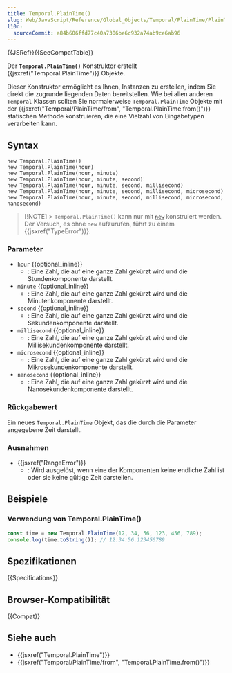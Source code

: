 ```yaml
---
title: Temporal.PlainTime()
slug: Web/JavaScript/Reference/Global_Objects/Temporal/PlainTime/PlainTime
l10n:
  sourceCommit: a84b606ffd77c40a7306be6c932a74ab9ce6ab96
---
```


{{JSRef}}{{SeeCompatTable}}

Der **`Temporal.PlainTime()`** Konstruktor erstellt {{jsxref("Temporal.PlainTime")}} Objekte.

Dieser Konstruktor ermöglicht es Ihnen, Instanzen zu erstellen, indem Sie direkt die zugrunde liegenden Daten bereitstellen. Wie bei allen anderen `Temporal` Klassen sollten Sie normalerweise `Temporal.PlainTime` Objekte mit der {{jsxref("Temporal/PlainTime/from", "Temporal.PlainTime.from()")}} statischen Methode konstruieren, die eine Vielzahl von Eingabetypen verarbeiten kann.

## Syntax

```js-nolint
new Temporal.PlainTime()
new Temporal.PlainTime(hour)
new Temporal.PlainTime(hour, minute)
new Temporal.PlainTime(hour, minute, second)
new Temporal.PlainTime(hour, minute, second, millisecond)
new Temporal.PlainTime(hour, minute, second, millisecond, microsecond)
new Temporal.PlainTime(hour, minute, second, millisecond, microsecond, nanosecond)
```

> [!NOTE] > `Temporal.PlainTime()` kann nur mit [`new`](/de/docs/Web/JavaScript/Reference/Operators/new) konstruiert werden. Der Versuch, es ohne `new` aufzurufen, führt zu einem {{jsxref("TypeError")}}.

### Parameter

- `hour` {{optional_inline}}
  - : Eine Zahl, die auf eine ganze Zahl gekürzt wird und die Stundenkomponente darstellt.
- `minute` {{optional_inline}}
  - : Eine Zahl, die auf eine ganze Zahl gekürzt wird und die Minutenkomponente darstellt.
- `second` {{optional_inline}}
  - : Eine Zahl, die auf eine ganze Zahl gekürzt wird und die Sekundenkomponente darstellt.
- `millisecond` {{optional_inline}}
  - : Eine Zahl, die auf eine ganze Zahl gekürzt wird und die Millisekundenkomponente darstellt.
- `microsecond` {{optional_inline}}
  - : Eine Zahl, die auf eine ganze Zahl gekürzt wird und die Mikrosekundenkomponente darstellt.
- `nanosecond` {{optional_inline}}
  - : Eine Zahl, die auf eine ganze Zahl gekürzt wird und die Nanosekundenkomponente darstellt.

### Rückgabewert

Ein neues `Temporal.PlainTime` Objekt, das die durch die Parameter angegebene Zeit darstellt.

### Ausnahmen

- {{jsxref("RangeError")}}
  - : Wird ausgelöst, wenn eine der Komponenten keine endliche Zahl ist oder sie keine gültige Zeit darstellen.

## Beispiele

### Verwendung von Temporal.PlainTime()

```js
const time = new Temporal.PlainTime(12, 34, 56, 123, 456, 789);
console.log(time.toString()); // 12:34:56.123456789
```

## Spezifikationen

{{Specifications}}

## Browser-Kompatibilität

{{Compat}}

## Siehe auch

- {{jsxref("Temporal.PlainTime")}}
- {{jsxref("Temporal/PlainTime/from", "Temporal.PlainTime.from()")}}
